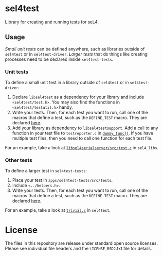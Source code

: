 <!--
 Copyright 2017, Data61
 Commonwealth Scientific and Industrial Research Organisation (CSIRO)
 ABN 41 687 119 230.

 This software may be distributed and modified according to the terms of
 the BSD 2-Clause license. Note that NO WARRANTY is provided.
 See "LICENSE_BSD2.txt" for details.

 @TAG(DATA61_BSD)
-->

# sel4test

Library for creating and running tests for seL4.

## Usage

*Small unit tests* can be defined anywhere, such as libraries outside of `sel4test` or in `sel4test-driver`. *Larger tests* that do things like creating processes need to be declared inside `sel4test-tests`.

### Unit tests
To define a small unit test in a library outside of `sel4test` or in `sel4test-driver`:
1. Declare `libsel4test` as a dependency for your library and include `<sel4test/test.h>`. You may also find the functions in `<sel4test/testutil.h>` handy.
2. Write your tests. Then, for each test you want to run, call one of the macros that define a test, such as the `DEFINE_TEST` macro. They are declared [here](http://bitbucket.keg.ertos.in.nicta.com.au/projects/SEL4/repos/sel4_libs/browse/libsel4test/include/sel4test/test.h#88).
3. Add your library as dependency to [`libsel4testsupport`](http://bitbucket.keg.ertos.in.nicta.com.au/projects/SEL4/repos/sel4test/browse/libsel4testsupport). Add a call to any function in your test file to `testreporter.c` in [`dummy_func()`](http://bitbucket.keg.ertos.in.nicta.com.au/projects/SEL4/repos/sel4test/browse/libsel4testsupport/src/testreporter.c#35). If you have multiple test files, then you need to call one function for each test file.

For an example, take a look at [`libsel4serialserver/src/test.c`](http://bitbucket.keg.ertos.in.nicta.com.au/projects/SEL4/repos/sel4_libs/browse/libsel4serialserver/src/test.c) in `sel4_libs`.

### Other tests
To define a larger test in `sel4test-tests`:
1. Place your test in `apps/sel4test-tests/src/tests`.
2. Include `<../helpers.h>`.
3. Write your tests. Then, for each test you want to run, call one of the macros that define a test, such as the `DEFINE_TEST` macro. They are declared [here](http://bitbucket.keg.ertos.in.nicta.com.au/projects/SEL4/repos/sel4_libs/browse/libsel4test/include/sel4test/test.h#88).

For an example, take a look at [`trivial.c`](http://bitbucket.keg.ertos.in.nicta.com.au/projects/SEL4/repos/sel4test/browse/apps/sel4test-tests/src/tests/trivial.c) in `sel4test`.

# License
The files in this repository are release under standard open source licenses. Please see individual file headers and the `LICENSE_BSD2`.txt file for details.

